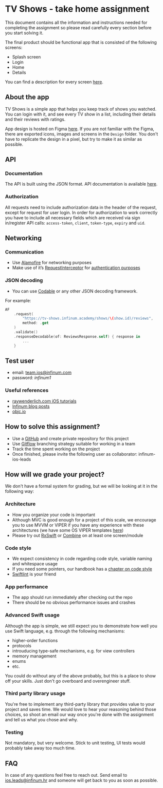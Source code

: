 # TV Shows - take home assignment

This document contains all the information and instructions needed for completing the assignment so please read carefully every section before you start solving it.

The final product should be functional app that is consisted of the following screens:
 * Splash screen
 * Login
 * Home
 * Details

You can find a description for every screen [here](SCREENS.md).

## About the app

TV Shows is a simple app that helps you keep track of shows you watched. You can login with it, and see every TV show in a list, including their details and their reviews with ratings.

App design is hosted on Figma [here](https://www.figma.com/file/lnQPlX7RTX8Fqr31FOKEde/tv_shows_ios_2021). If you are not familiar with the Figma, there are exported icons, images and screens in the `Design` folder. You don't have to replicate the design in a pixel, but try to make it as similar as possible.

## API

### Documentation

The API is built using the JSON format. API documentation is available [here](https://tv-shows.infinum.academy/api/v1/docs/index.html).

### Authorization

All requests need to include authorization data in the header of the request, except for request for user login. In order for authorization to work correctly you have to include all necessary fields which are received via sign in/register API calls: `access-token`, `client`, `token-type`, `expiry` and `uid`.

## Networking

### Communication

* Use [Alamofire](https://github.com/Alamofire/Alamofire) for networking purposes
* Make use of it’s [RequestInterceptor](https://github.com/Alamofire/Alamofire/blob/master/Documentation/AdvancedUsage.md#adapting-and-retrying-requests-with-requestinterceptor) for [authentication purposes](#api-authorization)

### JSON decoding

* You can use [Codable](https://developer.apple.com/documentation/swift/codable) or any other JSON decoding framework.

For example:

```swift
AF
    .request(
        "https://tv-shows.infinum.academy/shows/\(show.id)/reviews",
        method: .get
    )
    .validate()
    .responseDecodable(of: ReviewsResponse.self) { response in
        ...
    }
```

## Test user

* email: team.ios@infinum.com
* password: _infinum1_

### Useful references

* [raywenderlich.com iOS tutorials](https://www.raywenderlich.com/category/ios)
* [Infinum blog posts](https://infinum.com/the-capsized-eight)
* [objc.io](https://www.objc.io/)

## How to solve this assignment?

* Use a [GitHub](https://github.com) and create private repository for this project
* Use [Gitflow](https://www.atlassian.com/git/tutorials/comparing-workflows#gitflow-workflow) branching strategy suitable for working in a team
* Track the time spent working on the project
* Once finished, please invite the following user as collaborator: infinum-ios-leads

## How will we grade your project?

We don't have a formal system for grading, but we will be looking at it in the following way:

### Architecture

* How you organize your code is important
* Although MVC is good enough for a project of this scale, we encourage you to use MVVM or VIPER if you have any experience with these architectures (we have some OS VIPER templates [here](https://github.com/infinum/iOS-VIPER-Xcode-Templates))
* Please try out [RxSwift](https://github.com/ReactiveX/RxSwift) or [Combine](https://developer.apple.com/documentation/combine) on at least one screen/module

### Code style

* We expect consistency in code regarding code style, variable naming and whitespace usage
* If you need some pointers, our handbook has a [chapter on code style](https://github.com/infinum/swift-style-guide)
* [Swiftlint](https://github.com/realm/SwiftLint) is your friend

### App performance

* The app should run immediately after checking out the repo
* There should be no obvious performance issues and crashes

### Advanced Swift usage

Although the app is simple, we still expect you to demonstrate how well you use Swift language, e.g. through the following mechanisms:

* higher-order functions
* protocols
* introuducing type-safe mechanisms, e.g. for view controllers
* memory management
* enums
* etc.

You could do without any of the above probably, but this is a place to show off your skills. Just don't go overboard and overengineer stuff.

### Third party library usage

You're free to implement any third-party library that provides value to your project and saves time. We would love to hear your reasoning behind those choices, so shoot an email our way once you're done with the assignment and tell us what you chose and why.

### Testing

Not mandatory, but very welcome. Stick to unit testing, UI tests would probably take away too much time.

## FAQ

In case of any questions feel free to reach out. Send email to ios.leads@infinum.hr and someone will get back to you as soon as possible.